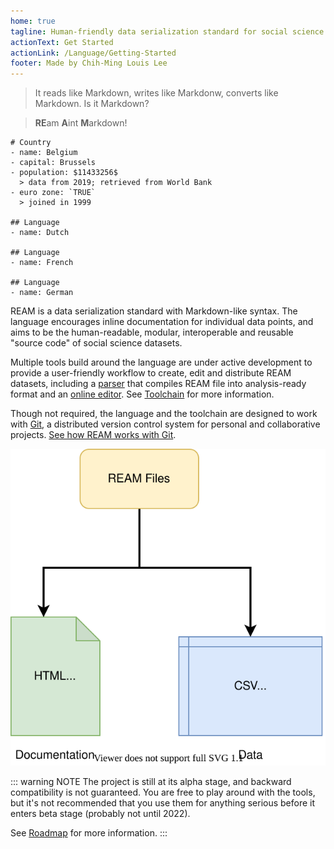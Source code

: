 ```yaml
---
home: true
tagline: Human-friendly data serialization standard for social science datasets
actionText: Get Started
actionLink: /Language/Getting-Started
footer: Made by Chih-Ming Louis Lee
---
```


> It reads like Markdown, writes like Markdonw, converts like Markdown.
> Is it Markdown?

> **RE**am **A**int **M**arkdown!

```ream
# Country
- name: Belgium
- capital: Brussels
- population: $11433256$
  > data from 2019; retrieved from World Bank
- euro zone: `TRUE`
  > joined in 1999

## Language
- name: Dutch

## Language
- name: French

## Language
- name: German
```


<EditorLite-EditorLite item="entry8" showDefault="True"/>


REAM is a data serialization standard with Markdown-like syntax.
The language encourages inline documentation for individual data points, and aims to be the human-readable, modular, interoperable and reusable "source code" of social science datasets.

Multiple tools build around the language are under active development to provide a user-friendly workflow to create, edit and distribute REAM datasets, including a [parser](https://github.com/chmlee/reamparser.js) that compiles REAM file into analysis-ready format and an [online editor](https://chmlee.github.io/ream-editor).
See [Toolchain](/ream-doc/Toolchain) for more information.

Though not required, the language and the toolchain are designed to work with [Git](https://git-scm.com/), a distributed version control system for personal and collaborative projects.
[See how REAM works with Git](/ream-doc/Language/Git-Integration.html#example).

![Diagram](./Diagram.svg)

::: warning NOTE
The project is still at its alpha stage, and backward compatibility is not guaranteed.
You are free to play around with the tools, but it's not recommended that you use them for anything serious before it enters beta stage (probably not until 2022).

See [Roadmap](#) for more information.
:::
